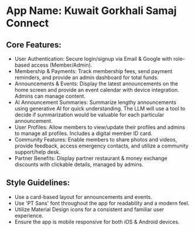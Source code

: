 # **App Name**: Kuwait Gorkhali Samaj Connect

## Core Features:

- User Authentication: Secure login/signup via Email & Google with role-based access (Member/Admin).
- Membership & Payments: Track membership fees, send payment reminders, and provide an admin dashboard for total funds.
- Announcements & Events: Display the latest announcements on the home screen and provide an event calendar with device integration. Admins can manage content.
- AI Announcement Summaries: Summarize lengthy announcements using generative AI for quick understanding. The LLM will use a tool to decide if summarization would be valuable for each particular announcement.
- User Profiles: Allow members to view/update their profiles and admins to manage all profiles. Includes a digital member ID card.
- Community Features: Enable members to share photos and videos, provide feedback, access emergency contacts, and utilize a community support/help desk.
- Partner Benefits: Display partner restaurant & money exchange discounts with clickable details, managed by admins.

## Style Guidelines:

- Use a card-based layout for announcements and events.
- Use 'PT Sans' font throughout the app for readability and a modern feel.
- Utilize Material Design icons for a consistent and familiar user experience.
- Ensure the app is mobile responsive for both iOS & Android devices.
